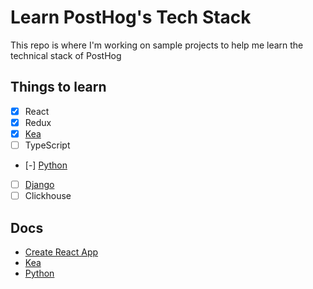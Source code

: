 # Learn PostHog's Tech Stack

This repo is where I'm working on sample projects to help me learn the technical stack of PostHog

## Things to learn

- [x] React
- [x] Redux
- [x] [Kea](https://kea.js.org/docs/introduction/what-is-kea)
- [ ] TypeScript
- [-] [Python](https://learnxinyminutes.com/docs/python/)
- [ ] [Django](https://www.feldroy.com/products/two-scoops-of-django-3-x)
- [ ] Clickhouse

## Docs

- [Create React App](docs/create_react_app.md)
- [Kea](docs/kea.md)
- [Python](docs/python.md)